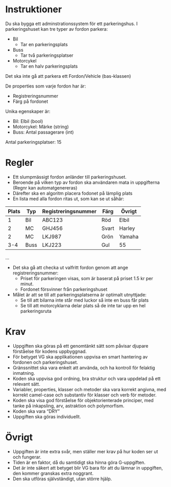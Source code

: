 # Instruktioner
Du ska bygga ett adminstrationssystem för ett parkeringshus. I parkeringshuset kan tre typer av fordon parkera:
- Bil
  - Tar en parkeringsplats
- Buss
  - Tar två parkeringsplatser
- Motorcykel
  - Tar en halv parkeringsplats

Det ska inte gå att parkera ett Fordon/Vehicle (bas-klassen)

De properties som varje fordon har är:
- Registreringsnummer
- Färg på fordonet

Unika egenskaper är:
- Bil: Elbil (bool)
- Motorcykel: Märke (string)
- Buss: Antal passagerare (int)

Antal parkeringsplatser: 15

# Regler
- Ett slumpmässigt fordon anländer till parkeringshuset. 
- Beroende på vilken typ av fordon ska användaren mata in uppgifterna (Regnr kan automatgenereras)
- Därefter ska en algoritm placera fodonet på lämplig plats
- En lista med alla fordon ritas ut, som kan se ut såhär:

| Plats | Typ  | Registreringsnummer | Färg  | Övrigt  |
|-------|------|---------------------|-------|---------|
| 1     | Bil  | ABC123              | Röd   | Elbil   |
| 2     | MC   | GHJ456              | Svart | Harley  |
| 2     | MC   | LKJ987              | Grön  | Yamaha  |
| 3-4   | Buss | LKJ223              | Gul   | 55      |
...

- Det ska gå att checka ut valfritt fordon genom att ange registreringsnummer:
  - Priset för parkeringen visas, som är baserat på priset 1.5 kr per minut.
  - Fordonet försvinner från parkeringshuset
- Målet är att se till att parkeringsplatserna är optimalt utnyttjade:
  - Se till att bilarna inte står med luckor så inte en buss får plats
  - Se till att motorcyklarna delar plats så de inte tar upp en hel parkeringsruta
 
# Krav
- Uppgiften ska göras på ett genomtänkt sätt som påvisar djupare förståelse för kodens uppbyggnad.
- För betyget VG ska applikationen uppvisa en smart hantering av fordonen och parkeringshuset.
- Gränssnittet ska vara enkelt att använda, och ha kontroll för felaktig inmatning.
- Koden ska uppvisa god ordning, bra struktur och vara uppdelad på ett relevant sätt.
- Variabler, properties, klasser och metoder ska vara korrekt angivna, med korrekt camel-case och substantiv för klasser och verb för metoder.
- Koden ska visa god förståelse för objektorienterade principer, med tanke på inkapsling, arv, astraktion och polymorfism.
- Koden ska vara “DRY”
- Uppgiften ska göras individuellt.
# Övrigt
- Uppgiften är inte extra svår, men ställer mer krav på hur koden ser ut och fungerar.
- Tiden är en faktor, då du samtidigt ska hinna göra G-uppgiften.
- Det är inte säkert att betyget blir VG bara för att du lämnar in uppgiften, den kommer granskas extra noggrant.
- Den ska utföras självständigt, utan större hjälp.
